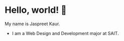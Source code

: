  # Hello, world! 👋
My name is Jaspreet Kaur. 
- I am a Web Design and Development major at SAIT. 
<!--I am a student at Sait. ...
-  I’m currently studying Web Design and development.  ...
**JKaur2716/JKaur2716** is a ✨ _special_ ✨ repository because its `README.md` (this file) appears on your GitHub profile.

Here are some ideas to get you started:

- 🔭 I am a student at Sait. ...
- 🌱 I’m currently studying Web Design and development.  ...
- 👯 I’m looking to collaborate on ...
- 🤔 I’m looking for help with ...
- 💬 Ask me about ...
- 📫 How to reach me: ...
- 😄 Pronouns: ...
- ⚡ Fun fact: ...
-->
